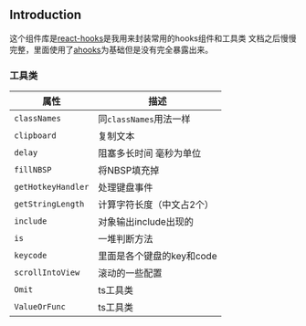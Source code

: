 ## Introduction

这个组件库是[react-hooks](https://github.com/LuciferWZX/unreal-monorepo/tree/master/packages/react-hooks)是我用来封装常用的hooks组件和工具类
文档之后慢慢完整，里面使用了[ahooks](https://ahooks.js.org/zh-CN/guide)为基础但是没有完全暴露出来。

### 工具类
| 属性                 | 描述                |
|--------------------|-------------------|
| `classNames`       | 同`classNames`用法一样 |
| `clipboard`        | 复制文本              |
| `delay`            | 阻塞多长时间 毫秒为单位      |
| `fillNBSP`         | 将NBSP填充掉          |
| `getHotkeyHandler` | 处理键盘事件            |
| `getStringLength`  | 计算字符长度（中文占2个）     |
| `include`          | 对象输出include出现的    |
| `is`               | 一堆判断方法            |
| `keycode`          | 里面是各个键盘的key和code  |
| `scrollIntoView`   | 滚动的一些配置           |
| `Omit`             | ts工具类             |
| `ValueOrFunc`      | ts工具类             |
